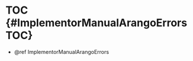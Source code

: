 TOC {#ImplementorManualArangoErrorsTOC}
=======================================

- @ref ImplementorManualArangoErrors

